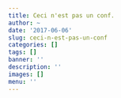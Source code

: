 ```yaml
---
title: Ceci n'est pas un conf.
author: ~
date: '2017-06-06'
slug: ceci-n-est-pas-un-conf
categories: []
tags: []
banner: ''
description: ''
images: []
menu: ''
---
```


<!--more-->
